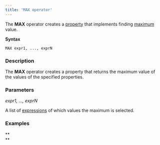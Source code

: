 ```yaml
---
title: 'MAX operator'
---
```


The **MAX** operator creates a [property](Properties.md) that implements finding [maximum](Extremum_MAX_MIN_.md) value.

**Syntax** 

    MAX expr1, ..., exprN

### Description

The **MAX** operator creates a property that returns the maximum value of the values of the specified properties.

### Parameters

*expr1, ..., exprN*

A list of [expressions](Expression.md) of which values the maximum is selected.

### Examples



**  
**
